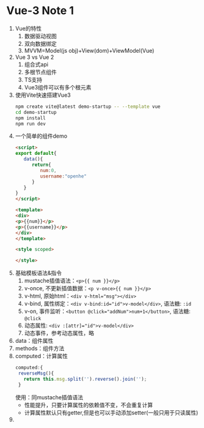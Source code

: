 # Vue-3 Note 1
1. Vue的特性
   1. 数据驱动视图
   2. 双向数据绑定
   3. MVVM=Model(js obj)+View(dom)+ViewModel(Vue)
2. Vue 3 vs Vue 2
   1. 组合式api
   2. 多根节点组件
   3. TS支持
   4. Vue3组件可以有多个根元素
3. 使用Vite快速搭建Vue3
   ```bash
   npm create vite@latest demo-startup -- --template vue
   cd demo-startup
   npm install
   npm run dev
   ```
4. 一个简单的组件demo
   ```html
   <script>
   export default{
      data(){
         return{
            num:0,
            username:"openhe"
         }
      }
   }
   </script>

   <template>
   <div>
   <p>{{num}}</p>
   <p>{{username}}</p>
   </div>
   </template>

   <style scoped>

   </style>

   ```
5. 基础模板语法&指令
   1. mustache插值语法：`<p>{{ num }}</p>`
   2. v-once, 不更新插值数据：`<p v-once>{{ num }}</p>`
   3. v-html, 原始html：`<div v-html="msg"></div>`
   4. v-bind, 属性绑定：`<div v-bind:id="id">v-model</div>`, 语法糖: `:id`
   5. v-on, 事件监听：`<button @click="addNum">num+1</button>`, 语法糖: `@click`
   6. 动态属性: `<div :[attr]="id">v-model</div>`
   7. 动态事件，参考动态属性，略
6. data：组件属性
7. methods：组件方法
8. computed：计算属性
   ```javascript
   computed:{
    reverseMsg(){
      return this.msg.split('').reverse().join('');
    }
   ```
   使用：同mustache插值语法
   * 性能提升，只要计算属性的依赖值不变，不会重复计算
   * 计算属性默认只有getter,但是也可以手动添加setter(一般只用于只读属性)
9.  